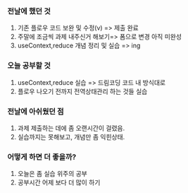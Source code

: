 ### 전날에 했던 것

1. 기존 플로우 코드 보완 및 수정(v) => 제출 완료
2. 주말에 조금씩 과제 내주신거 해보기=> 폼으로 변경 아직 미완성
3. useContext,reduce 개념 정리 및 실습 => ing

### 오늘 공부할 것

1. useContext,reduce 실습 => 드림코딩 코드 내 방식대로 
2. 플로우 나오기 전까지 전역상태관리 하는 것들 실습

### 전날에 아쉬웠던 점

1. 과제 제출하는 데에 좀 오랜시간이 걸렸음.
2. 실습까지는 못해보고, 개념만 좀 익힌상태.

### 어떻게 하면 더 좋을까?

1. 오늘은 좀 실습 위주의 공부
2. 공부시간 어제 보다 더 많이 하기


